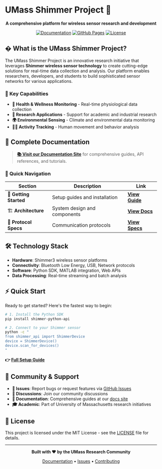 # UMass Shimmer Project 📡

<div align="center">

**A comprehensive platform for wireless sensor research and development**

[![Documentation](https://img.shields.io/badge/docs-live-brightgreen)](https://shimmerumass.github.io/shimmerumass-webpage/)
[![GitHub Pages](https://github.com/shimmerumass/shimmerumass-webpage/workflows/Deploy%20MkDocs%20to%20GitHub%20Pages/badge.svg)](https://github.com/shimmerumass/shimmerumass-webpage/actions)
[![License](https://img.shields.io/badge/license-MIT-blue.svg)](LICENSE)

</div>

## � What is the UMass Shimmer Project?

The UMass Shimmer Project is an innovative research initiative that leverages **Shimmer wireless sensor technology** to create cutting-edge solutions for real-time data collection and analysis. Our platform enables researchers, developers, and students to build sophisticated sensor networks for various applications.

### 🎯 Key Capabilities

- **🏥 Health & Wellness Monitoring** - Real-time physiological data collection
- **🔬 Research Applications** - Support for academic and industrial research
- **🌍 Environmental Sensing** - Climate and environmental data monitoring
- **🏃‍♀️ Activity Tracking** - Human movement and behavior analysis

## 📖 Complete Documentation

> **[📚 Visit our Documentation Site](https://shimmerumass.github.io/shimmerumass-webpage/)** for comprehensive guides, API references, and tutorials.

### 🔗 Quick Navigation

| Section | Description | Link |
|---------|-------------|------|
| 🚀 **Getting Started** | Setup guides and installation | **[View Guide](https://shimmerumass.github.io/shimmerumass-webpage/getting-started/)** |
| 🏗️ **Architecture** | System design and components | **[View Docs](https://shimmerumass.github.io/shimmerumass-webpage/architecture/)** |
| 📡 **Protocol Specs** | Communication protocols | **[View Specs](https://shimmerumass.github.io/shimmerumass-webpage/protocol/)** |

## 🛠️ Technology Stack

- **Hardware**: Shimmer3 wireless sensor platforms
- **Connectivity**: Bluetooth Low Energy, USB, Network protocols
- **Software**: Python SDK, MATLAB integration, Web APIs
- **Data Processing**: Real-time streaming and batch analysis

## ⚡ Quick Start

Ready to get started? Here's the fastest way to begin:

```bash
# 1. Install the Python SDK
pip install shimmer-python-api

# 2. Connect to your Shimmer sensor
python -c "
from shimmer_api import ShimmerDevice
device = ShimmerDevice()
device.scan_for_devices()
"
```

**👉 [Full Setup Guide](https://shimmerumass.github.io/shimmerumass-webpage/getting-started/)**

## 🤝 Community & Support

- **📧 Issues**: Report bugs or request features via [GitHub Issues](https://github.com/shimmerumass/shimmerumass-webpage/issues)
- **💬 Discussions**: Join our community discussions
- **📖 Documentation**: Comprehensive guides at our [docs site](https://shimmerumass.github.io/shimmerumass-webpage/)
- **🎓 Academic**: Part of University of Massachusetts research initiatives

## 📄 License

This project is licensed under the MIT License - see the [LICENSE](LICENSE) file for details.

---

<div align="center">

**Built with ❤️ by the UMass Research Community**

[Documentation](https://shimmerumass.github.io/shimmerumass-webpage/) • [Issues](https://github.com/shimmerumass/shimmerumass-webpage/issues) • [Contributing](https://shimmerumass.github.io/shimmerumass-webpage/)

</div>

